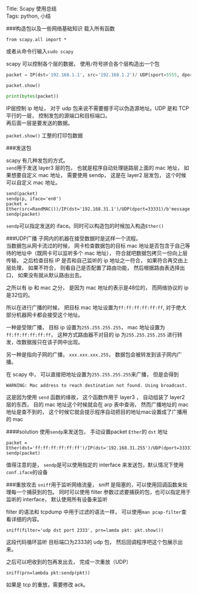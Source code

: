 Title: Scapy 使用总结  
Tags: python, 小结  


###构造包以及一些网络基础知识
载入所有函数  

```
from scapy.all import *
```

或者从命令行输入`sudo scapy`


scapy 可以控制各个层的数据， 使用`/`符号拼合各个层构造出一个包

```python
packet = IP(dst='192.168.1.1', src='192.168.1.2')/ UDP(sport=5555, dport=4444)/ b'udp data'

packet.show()

print(bytes(packet))
```

IP层控制 ip 地址， 对于 udp 包来说不需要握手可以伪造源地址。UDP 是和 TCP 平行的一层， 控制发包的源端口和目标端口。  
再后面一层是要发送的数据。  

`packet.show()` 工整的打印包数据



###发送包

scapy 有几种发包的方式。  
`send`用于发送 layer3 层的包， 也就是程序自动处理链路层上面的 mac 地址， 如果想要自定义 mac 地址， 需要使用 sendp， 这是在 layer2 层发包， 这个时候可以自定义 mac 地址。

```
send(packet)
sendp(p, iface='en0')
packet = Ether(src=RandMAC())/IP(dst='192.168.31.1')/UDP(dport=33331)/b'message'
sendp(packet)
```  

`sendp`可以指定发送的 iface。同时可以构造包的时候加入构造`Ether()`

###UDP广播
子网内的机器在接受数据时是这样一个流程。  
当数据包从网卡流过的时候， 网卡检查数据包的目标 mac 地址是否包含于自己等待的地址中（既网卡可以监听多个 mac 地址）， 符合就吧数据包拷贝一份向上层传输， 之后检查目标 IP 是否和自己监听的 ip 地址之一符合， 如果符合再交由上层处理， 如果不符合， 则看自己是否配置了路由功能， 然后根据路由表选择出口， 如果没有就从默认路由出去。  

之所以有 ip 和 mac 之分， 是因为 mac 地址的表示是48位的， 而网络协议的 ip 是32位的。  

所以在进行广播的时候， 把目标 mac 地址设置为`ff:ff:ff:ff:ff:ff`, 对于绝大部分机器网卡都会接受这个地址。


一种是受限广播， 目标 ip 设置为`255.255.255.255`， mac 地址设置为`ff:ff:ff:ff:ff:ff`， 这种方式路由器不对目的 ip 为`255.255.255.255` 进行转发，改数据报只在该子网中出现。  

另一种是指向子网的广播， `xxx.xxx.xxx.255`， 数据包会被转发到该子网内广播。  

在 scapy 中， 可以直接把地址设置为`255.255.255.255`来广播， 但是会得到  

`WARNING: Mac address to reach destination not found. Using broadcast.`

这是因为使用 `send` 函数的缘故， 这个函数作用于 layer3 ， 自动组装了 layer2 层的东西， 目的 mac 地址这个时候就会在 arp 表中查询， 然而广播地址的 mac 地址是查不到的， 这个时候它就会提示程序自动把目的地址mac设置成了广播用的 mac

####solution
使用`sendp`来发送包， 手动设置packet `Ether`的 `dst` 地址

```
packet = Ether(dst='ff:ff:ff:ff:ff:ff')/IP(dst='192.168.31.255')/UDP(dport=33331)/b'message'
sendp(packet)
```

值得注意的是， `sendp`是可以使用指定的 interface 来发送包，默认情况下使用`conf.iface`的设备



###重放攻击
`sniff`用于监听网络流量， sniff 是阻塞的，可以使用回调函数来处理每一个捕获到的包。  同时可以使用 filter 参数过滤要捕获的包，也可以指定用于监听的 interface， 默认使用所有设备来监听  

filter 的语法和 tcpdump 中用于过滤的语法一样， 可以使用`man pcap-filter`查看详细的内容。

```
sniff(filter='udp dst port 2333', prn=lamda pkt: pkt.show())
```

这段代码循环监听 目标端口为2333的 udp 包， 然后回调程序吧这个包展示出来。  

之后可以吧收到的包再发出去， 完成一次重放（UDP）

```
sniff(prn=lambda pkt:sendp(pkt))
```

如果是 tcp 的重放，需要修改 ack。  







